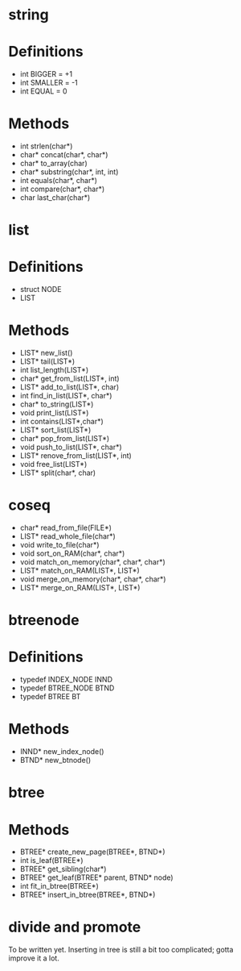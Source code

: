 # string

Definitions
===========

+ int BIGGER  = +1
+ int SMALLER = -1
+ int EQUAL   = 0

Methods
=======

+ int strlen(char*)
+ char* concat(char*, char*)
+ char* to_array(char)
+ char* substring(char*, int, int)
+ int equals(char*, char*)
+ int compare(char*, char*)
+ char last_char(char*)

# list

Definitions
===========

+ struct NODE
+ LIST

Methods
=======

+ LIST* new_list()
+ LIST* tail(LIST*)
+ int list_length(LIST*)
+ char* get_from_list(LIST*, int)
+ LIST* add_to_list(LIST*, char)
+ int find_in_list(LIST*, char*)
+ char* to_string(LIST*)
+ void print_list(LIST*)
+ int contains(LIST*,char*)
+ LIST* sort_list(LIST*)
+ char* pop_from_list(LIST*)
+ void push_to_list(LIST*, char*)
+ LIST* renove_from_list(LIST*, int)
+ void free_list(LIST*)
+ LIST* split(char*, char)

# coseq

+ char* read_from_file(FILE*)
+ LIST* read_whole_file(char*)
+ void write_to_file(char*)
+ void sort_on_RAM(char*, char*)
+ void match_on_memory(char*, char*, char*)
+ LIST* match_on_RAM(LIST*, LIST*)
+ void merge_on_memory(char*, char*, char*)
+ LIST* merge_on_RAM(LIST*, LIST*)

# btreenode

Definitions
===========

+ typedef INDEX_NODE INND
+ typedef BTREE_NODE BTND
+ typedef BTREE BT

Methods
=======

+ INND* new_index_node()
+ BTND* new_btnode()

# btree

Methods
=======

+ BTREE* create_new_page(BTREE*, BTND*)
+ int is_leaf(BTREE*)
+ BTREE* get_sibling(char*)
+ BTREE* get_leaf(BTREE* parent, BTND* node)
+ int fit_in_btree(BTREE*)
+ BTREE* insert_in_btree(BTREE*, BTND*)

# divide and promote

To be written yet. Inserting in tree is still a bit too complicated; gotta
improve it a lot.
